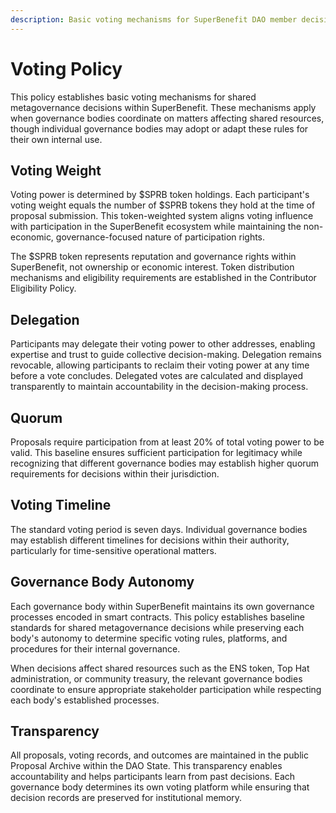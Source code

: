 ```yaml
---
description: Basic voting mechanisms for SuperBenefit DAO member decision-making
---
```


# Voting Policy

This policy establishes basic voting mechanisms for shared metagovernance decisions within SuperBenefit. These mechanisms apply when governance bodies coordinate on matters affecting shared resources, though individual governance bodies may adopt or adapt these rules for their own internal use.

## Voting Weight

Voting power is determined by $SPRB token holdings. Each participant's voting weight equals the number of $SPRB tokens they hold at the time of proposal submission. This token-weighted system aligns voting influence with participation in the SuperBenefit ecosystem while maintaining the non-economic, governance-focused nature of participation rights.

The $SPRB token represents reputation and governance rights within SuperBenefit, not ownership or economic interest. Token distribution mechanisms and eligibility requirements are established in the Contributor Eligibility Policy.

## Delegation

Participants may delegate their voting power to other addresses, enabling expertise and trust to guide collective decision-making. Delegation remains revocable, allowing participants to reclaim their voting power at any time before a vote concludes. Delegated votes are calculated and displayed transparently to maintain accountability in the decision-making process.

## Quorum

Proposals require participation from at least 20% of total voting power to be valid. This baseline ensures sufficient participation for legitimacy while recognizing that different governance bodies may establish higher quorum requirements for decisions within their jurisdiction.

## Voting Timeline

The standard voting period is seven days. Individual governance bodies may establish different timelines for decisions within their authority, particularly for time-sensitive operational matters.

## Governance Body Autonomy

Each governance body within SuperBenefit maintains its own governance processes encoded in smart contracts. This policy establishes baseline standards for shared metagovernance decisions while preserving each body's autonomy to determine specific voting rules, platforms, and procedures for their internal governance.

When decisions affect shared resources such as the ENS token, Top Hat administration, or community treasury, the relevant governance bodies coordinate to ensure appropriate stakeholder participation while respecting each body's established processes.

## Transparency

All proposals, voting records, and outcomes are maintained in the public Proposal Archive within the DAO State. This transparency enables accountability and helps participants learn from past decisions. Each governance body determines its own voting platform while ensuring that decision records are preserved for institutional memory.
